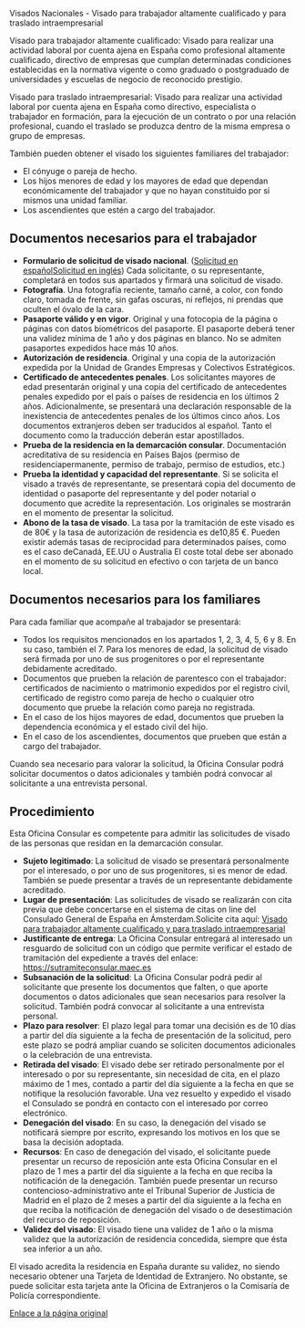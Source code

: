  Visados Nacionales - Visado para trabajador altamente cualificado y para traslado intraempresarial

  Visado para trabajador altamente cualificado: Visado para realizar una actividad laboral por cuenta ajena en España como profesional altamente cualificado, directivo de empresas que cumplan determinadas condiciones establecidas en la normativa vigente o como graduado o postgraduado de universidades y escuelas de negocio de reconocido prestigio. 

 Visado para traslado intraempresarial: Visado para realizar una actividad laboral por cuenta ajena en España como directivo, especialista o trabajador en formación, para la ejecución de un contrato o por una relación profesional, cuando el traslado se produzca dentro de la misma empresa o grupo de empresas. 

 También pueden obtener el visado los siguientes familiares del trabajador:

 * El cónyuge o pareja de hecho.
* Los hijos menores de edad y los mayores de edad que dependan económicamente del trabajador y que no hayan constituido por sí mismos una unidad familiar.
* Los ascendientes que estén a cargo del trabajador.

 Documentos necesarios para el trabajador
----------------------------------------

 * **Formulario de solicitud de visado nacional**. ([Solicitud en español](https://www.exteriores.gob.es/DocumentosAuxiliaresSC/Pa%C3%ADses%20Bajos/AMSTERDAM%20%28C%29/SolicitudNacionalES.pdf)[Solicitud en inglés](https://www.exteriores.gob.es/DocumentosAuxiliaresSC/Pa%C3%ADses%20Bajos/AMSTERDAM%20%28C%29/SolicitudNacionalEN.pdf)) Cada solicitante, o su representante, completará en todos sus apartados y firmará una solicitud de visado.
* **Fotografía**. Una fotografía reciente, tamaño carné, a color, con fondo claro, tomada de frente, sin gafas oscuras, ni reflejos, ni prendas que oculten el óvalo de la cara.
* **Pasaporte válido y en vigor**. Original y una fotocopia de la página o páginas con datos biométricos del pasaporte. El pasaporte deberá tener una validez mínima de 1 año y dos páginas en blanco. No se admiten pasaportes expedidos hace más 10 años.
* **Autorización de residencia**. Original y una copia de la autorización expedida por la Unidad de Grandes Empresas y Colectivos Estratégicos.
* **Certificado de antecedentes penales**. Los solicitantes mayores de edad presentarán original y una copia del certificado de antecedentes penales expedido por el país o países de residencia en los últimos 2 años. Adicionalmente, se presentará una declaración responsable de la inexistencia de antecedentes penales de los últimos cinco años. Los documentos extranjeros deben ser traducidos al español. Tanto el documento como la traducción deberán estar apostillados.
* **Prueba de la residencia en la demarcación consular**. Documentación acreditativa de su residencia en Países Bajos (permiso de residenciapermanente, permiso de trabajo, permiso de estudios, etc.)
* **Prueba la identidad y capacidad del representante**. Si se solicita el visado a través de representante, se presentará copia del documento de identidad o pasaporte del representante y del poder notarial o documento que acredite la representación. Los originales se mostrarán en el momento de presentar la solicitud.
* **Abono de la tasa de visado**. La tasa por la tramitación de este visado es de 80€ y la tasa de autorización de residencia es de10,85 €. Pueden existir además tasas de reciprocidad para determinados países, como es el caso deCanadá, EE.UU o Australia El coste total debe ser abonado en el momento de su solicitud en efectivo o con tarjeta de un banco local.

 Documentos necesarios para los familiares
-----------------------------------------

 Para cada familiar que acompañe al trabajador se presentará: 

 * Todos los requisitos mencionados en los apartados 1, 2, 3, 4, 5, 6 y 8. En su caso, también el 7. Para los menores de edad, la solicitud de visado será firmada por uno de sus progenitores o por el representante debidamente acreditado.
* Documentos que prueben la relación de parentesco con el trabajador: certificados de nacimiento o matrimonio expedidos por el registro civil, certificado de registro como pareja de hecho o cualquier otro documento que pruebe la relación como pareja no registrada.
* En el caso de los hijos mayores de edad, documentos que prueben la dependencia económica y el estado civil del hijo.
* En el caso de los ascendientes, documentos que prueben que están a cargo del trabajador.

 Cuando sea necesario para valorar la solicitud, la Oficina Consular podrá solicitar documentos o datos adicionales y también podrá convocar al solicitante a una entrevista personal. 

 Procedimiento
-------------

 Esta Oficina Consular es competente para admitir las solicitudes de visado de las personas que residan en la demarcación consular.

 * **Sujeto legitimado**: La solicitud de visado se presentará personalmente por el interesado, o por uno de sus progenitores, si es menor de edad. También se puede presentar a través de un representante debidamente acreditado.
* **Lugar de presentación**: Las solicitudes de visado se realizarán con cita previa que debe concertarse en el sistema de citas on line del Consulado General de España en Ámsterdam.Solicite cita aquí: [Visado para trabajador altamente cualificado y para traslado intraempresarial](https://app.bookitit.com/es/hosteds/widgetdefault/2c6277fc2bf43562ccce5c647ff1db4eb#datetime)
* **Justificante de entrega**: La Oficina Consular entregará al interesado un resguardo de solicitud con un código que permite verificar el estado de tramitación del expediente a través del enlace: <https://sutramiteconsular.maec.es>
* **Subsanación de la solicitud**: La Oficina Consular podrá pedir al solicitante que presente los documentos que falten, o que aporte documentos o datos adicionales que sean necesarios para resolver la solicitud. También podrá convocar al solicitante a una entrevista personal.
* **Plazo para resolver**: El plazo legal para tomar una decisión es de 10 días a partir del día siguiente a la fecha de presentación de la solicitud, pero este plazo se podrá ampliar cuando se soliciten documentos adicionales o la celebración de una entrevista.
* **Retirada del visado**: El visado debe ser retirado personalmente por el interesado o por su representante, sin necesidad de cita, en el plazo máximo de 1 mes, contado a partir del día siguiente a la fecha en que se notifique la resolución favorable. Una vez resuelto y expedido el visado el Consulado se pondrá en contacto con el interesado por correo electrónico.
* **Denegación del visado**: En su caso, la denegación del visado se notificará siempre por escrito, expresando los motivos en los que se basa la decisión adoptada.
* **Recursos**: En caso de denegación del visado, el solicitante puede presentar un recurso de reposición ante esta Oficina Consular en el plazo de 1 mes a partir del día siguiente a la fecha en que reciba la notificación de la denegación. También puede presentar un recurso contencioso-administrativo ante el Tribunal Superior de Justicia de Madrid en el plazo de 2 meses a partir del día siguiente a la fecha en que reciba la notificación de denegación del visado o de desestimación del recurso de reposición.
* **Validez del visado**: El visado tiene una validez de 1 año o la misma validez que la autorización de residencia concedida, siempre que ésta sea inferior a un año. 

 El visado acredita la residencia en España durante su validez, no siendo necesario obtener una Tarjeta de Identidad de Extranjero. No obstante, se puede solicitar esta tarjeta ante la Oficina de Extranjeros o la Comisaría de Policía correspondiente.

  [Enlace a la página original](https://www.exteriores.gob.es/Consulados/amsterdam/es/ServiciosConsulares/Paginas/index.aspx?scco=Pa%C3%ADses+Bajos&scd=9&scca=Visados&scs=Visados%20Nacionales%20-%20Visado%20para%20trabajador%20altamente%20cualificado%20y%20para%20traslado%20intraempresarial)
